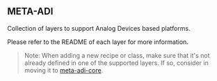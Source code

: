 ## META-ADI

Collection of layers to support Analog Devices based platforms.

Please refer to the README of each layer for more information. 

> Note: When adding a new recipe or class, make sure that it's not already defined in one of the supported layers. If so, consider in moving it to [meta-adi-core](https://github.com/analogdevicesinc/meta-adi/tree/master/meta-adi-core).